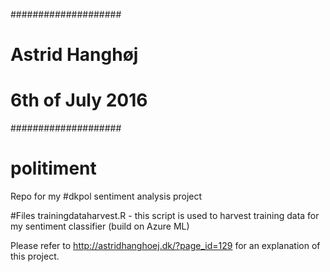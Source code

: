 ####################
#  Astrid Hanghøj  #
# 6th of July 2016 #
####################

# politiment
Repo for my #dkpol sentiment analysis project

#Files
trainingdataharvest.R - this script is used to harvest training data for my sentiment classifier (build on Azure ML)


Please refer to http://astridhanghoej.dk/?page_id=129 for an explanation of this project.
